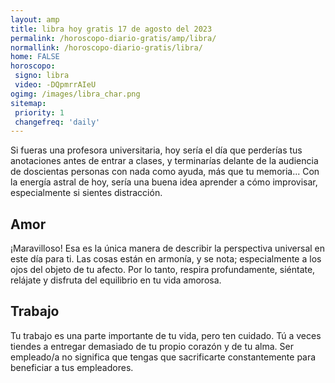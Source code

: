 ```yaml
---
layout: amp
title: libra hoy gratis 17 de agosto del 2023 
permalink: /horoscopo-diario-gratis/amp/libra/
normallink: /horoscopo-diario-gratis/libra/
home: FALSE
horoscopo:
 signo: libra
 video: -DQpmrrAIeU
ogimg: /images/libra_char.png
sitemap:
 priority: 1
 changefreq: 'daily'
---
```



Si fueras una profesora universitaria, hoy sería el día que perderías tus anotaciones antes de entrar a clases, y terminarías delante de la audiencia de doscientas personas con nada como ayuda, más que tu memoria... Con la energía astral de hoy, sería una buena idea aprender a cómo improvisar, especialmente si sientes distracción.

## Amor

¡Maravilloso! Esa es la única manera de describir la perspectiva universal en este día para ti. Las cosas están en armonía, y se nota; especialmente a los ojos del objeto de tu afecto. Por lo tanto, respira profundamente, siéntate, relájate y disfruta del equilibrio en tu vida amorosa.

## Trabajo

Tu trabajo es una parte importante de tu vida, pero ten cuidado. Tú a veces tiendes a entregar demasiado de tu propio corazón y de tu alma. Ser empleado/a no significa que tengas que sacrificarte constantemente para beneficiar a tus empleadores.